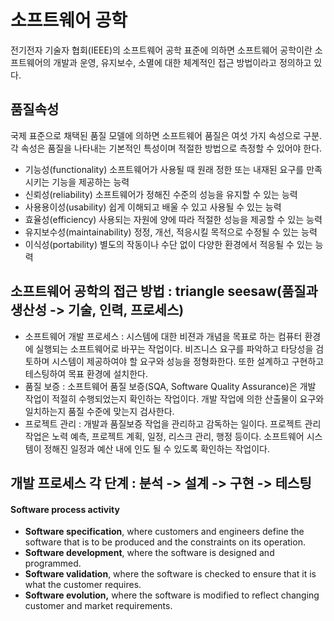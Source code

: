 
# 소프트웨어 공학

전기전자 기술자 협회(IEEE)의 소프트웨어 공학 표준에 의하면 소프트웨어 공학이란 소프트웨어의 개발과 운영, 유지보수, 소멸에 대한 체계적인 접근 방법이라고 정의하고 있다.

 

##  품질속성

국제 표준으로 채택된 품질 모델에 의하면 소프트웨어 품질은 여섯 가지 속성으로 구분. 각 속성은 품질을 나타내는 기본적인 특성이며 적절한 방법으로 측정할 수 있어야 한다.

- 기능성(functionality) 소프트웨어가 사용될 때 원래 정한 또는 내재된 요구를 만족시키는 기능을 제공하는 능력
- 신뢰성(reliability)     소프트웨어가 정해진 수준의 성능을 유지할 수 있는 능력
- 사용용이성(usability)     쉽게 이해되고 배울 수 있고 사용될 수 있는 능력
- 효율성(efficiency) 사용되는 자원에 양에 따라 적절한 성능을 제공할 수 있는 능력
- 유지보수성(maintainability)     정정, 개선, 적응시킬 목적으로 수정될 수 있는 능력
- 이식성(portability)     별도의 작동이나 수단 없이 다양한 환경에서 적응될 수 있는 능력

 

##  소프트웨어 공학의 접근 방법 : triangle seesaw(품질과 생산성 -> 기술, 인력, 프로세스)

- 소프트웨어 개발 프로세스 : 시스템에 대한 비젼과 개념을 목표로 하는 컴퓨터 환경에 실행되는 소프트웨어로 바꾸는 작업이다. 비즈니스 요구를 파악하고 타당성을 검토하며 시스템이 제공하여야 할 요구와 성능을 정형화한다. 또한 설계하고 구현하고 테스팅하여 목표 환경에 설치한다.
- 품질 보증 : 소프트웨어 품질 보증(SQA, Software Quality Assurance)은 개발 작업이 적절히 수행되었는지 확인하는 작업이다. 개발 작업에 의한 산출물이 요구와 일치하는지 품질 수준에 맞는지 검사한다.
- 프로젝트 관리 : 개발과 품질보증 작업을 관리하고 감독하는 일이다. 프로젝트 관리 작업은 노력 예측, 프로젝트 계획, 일정, 리스크 관리, 행정 등이다. 소프트웨어 시스템이 정해진 일정과 예산 내에 인도 될 수 있도록 확인하는 작업이다.

##  개발 프로세스 각 단계 : 분석 -> 설계 -> 구현 -> 테스팅

#### Software process activity

-  **Software specification**, where customers and     engineers define the software that is to be produced and the constraints on its     operation.
- **Software     development**, where the software is designed and programmed.
- **Software     validation**, where the software is checked to ensure that it is what the customer     requires.
- **Software     evolution,** where the software is modified to reflect changing customer and     market requirements.
